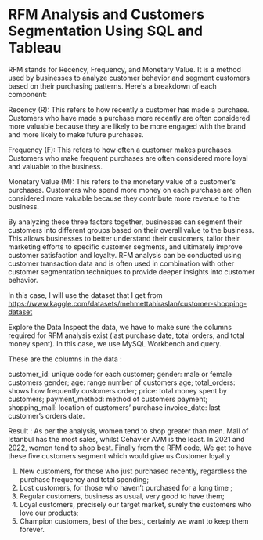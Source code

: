 # RFM Analysis and Customers Segmentation Using SQL and Tableau


RFM stands for Recency, Frequency, and Monetary Value. It is a method used by businesses to analyze customer behavior and segment customers based on their purchasing patterns. Here's a breakdown of each component:

Recency (R): This refers to how recently a customer has made a purchase. Customers who have made a purchase more recently are often considered more valuable because they are likely to be more engaged with the brand and more likely to make future purchases.

Frequency (F): This refers to how often a customer makes purchases. Customers who make frequent purchases are often considered more loyal and valuable to the business.

Monetary Value (M): This refers to the monetary value of a customer's purchases. Customers who spend more money on each purchase are often considered more valuable because they contribute more revenue to the business.

By analyzing these three factors together, businesses can segment their customers into different groups based on their overall value to the business. This allows businesses to better understand their customers, tailor their marketing efforts to specific customer segments, and ultimately improve customer satisfaction and loyalty. RFM analysis can be conducted using customer transaction data and is often used in combination with other customer segmentation techniques to provide deeper insights into customer behavior.

In this case, I will use the dataset that I get from https://www.kaggle.com/datasets/mehmettahiraslan/customer-shopping-dataset

Explore the Data
Inspect the data, we have to make sure the columns required for RFM analysis exist (last purchase date, total orders, and total money spent). In this case, we use MySQL Workbench and query.

These are the columns in the data :

customer_id: unique code for each customer;
gender: male or female customers gender;
age: range number of customers age;
total_orders: shows how frequently customers order;
price: total money spent by customers;
payment_method: method of customers payment;
shopping_mall: location of customers’ purchase
invoice_date: last customer’s orders date.

Result : 
As per the analysis, women tend to shop greater than men.
Mall of Istanbul has the most sales, whilst Cehavier AVM is the least.
In 2021 and 2022, women tend to shop best.
Finally from the RFM code, We get to have these five customers segment which would give us Customer loyalty

1. New customers, for those who just purchased recently, regardless the purchase frequency and total spending;
2. Lost customers, for those who haven’t purchased for a long time ;
3. Regular customers, business as usual, very good to have them;
4. Loyal customers, precisely our target market, surely the customers who love our products;
5. Champion customers, best of the best, certainly we want to keep them forever.
